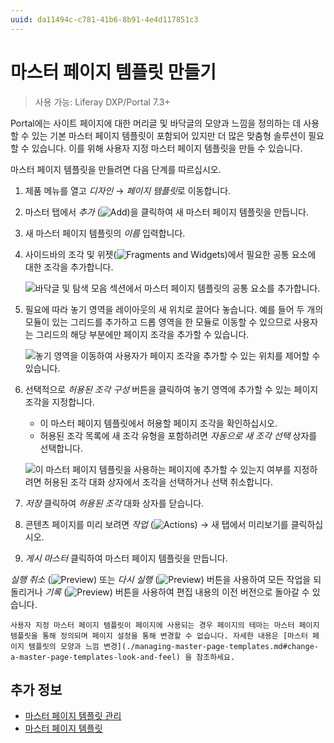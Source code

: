 ```yaml
---
uuid: da11494c-c781-41b6-8b91-4e4d117851c3
---
```


# 마스터 페이지 템플릿 만들기

> 사용 가능: Liferay DXP/Portal 7.3+

Portal에는 사이트 페이지에 대한 머리글 및 바닥글의 모양과 느낌을 정의하는 데 사용할 수 있는 기본 마스터 페이지 템플릿이 포함되어 있지만 더 많은 맞춤형 솔루션이 필요할 수 있습니다. 이를 위해 사용자 지정 마스터 페이지 템플릿을 만들 수 있습니다.

마스터 페이지 템플릿을 만들려면 다음 단계를 따르십시오.

1. 제품 메뉴를 열고 *디자인* &rarr; *페이지 템플릿*로 이동합니다.
1. 마스터 탭에서 *추가* (![Add](./../../../images/icon-add.png))을 클릭하여 새 마스터 페이지 템플릿을 만듭니다.
1. 새 마스터 페이지 템플릿의 *이름* 입력합니다.
1. 사이드바의 조각 및 위젯(![Fragments and Widgets](./../../../images/icon-add-widget.png))에서 필요한 공통 요소에 대한 조각을 추가합니다.

    ![바닥글 및 탐색 모음 섹션에서 마스터 페이지 템플릿의 공통 요소를 추가합니다.](./creating-a-master-page-template/images/02.png)

1. 필요에 따라 놓기 영역을 레이아웃의 새 위치로 끌어다 놓습니다. 예를 들어 두 개의 모듈이 있는 그리드를 추가하고 드롭 영역을 한 모듈로 이동할 수 있으므로 사용자는 그리드의 해당 부분에만 페이지 조각을 추가할 수 있습니다.

    ![놓기 영역을 이동하여 사용자가 페이지 조각을 추가할 수 있는 위치를 제어할 수 있습니다.](./creating-a-master-page-template/images/03.gif)

1. 선택적으로 *허용된 조각 구성* 버튼을 클릭하여 놓기 영역에 추가할 수 있는 페이지 조각을 지정합니다.

    - 이 마스터 페이지 템플릿에서 허용할 페이지 조각을 확인하십시오.
    - 허용된 조각 목록에 새 조각 유형을 포함하려면 *자동으로 새 조각 선택* 상자를 선택합니다.

    ![이 마스터 페이지 템플릿을 사용하는 페이지에 추가할 수 있는지 여부를 지정하려면 허용된 조각 대화 상자에서 조각을 선택하거나 선택 취소합니다.](./creating-a-master-page-template/images/04.png)

1. *저장* 클릭하여 *허용된 조각* 대화 상자를 닫습니다.
1. 콘텐츠 페이지를 미리 보려면 *작업* (![Actions](../../../images/icon-actions.png)) &rarr; 새 탭에서 미리보기를 클릭하십시오.
1. *게시 마스터* 클릭하여 마스터 페이지 템플릿을 만듭니다.

*실행 취소* (![Preview](../../../images/icon-undo.png)) 또는 *다시 실행* (![Preview](../../../images/icon-redo.png)) 버튼을 사용하여 모든 작업을 되돌리거나 *기록* (![Preview](../../../images/icon-time.png)) 버튼을 사용하여 편집 내용의 이전 버전으로 돌아갈 수 있습니다.

```{note}
사용자 지정 마스터 페이지 템플릿이 페이지에 사용되는 경우 페이지의 테마는 마스터 페이지 템플릿을 통해 정의되며 페이지 설정을 통해 변경할 수 없습니다. 자세한 내용은 [마스터 페이지 템플릿의 모양과 느낌 변경](./managing-master-page-templates.md#change-a-master-page-templates-look-and-feel) 을 참조하세요.
```

## 추가 정보

- [마스터 페이지 템플릿 관리](./managing-master-page-templates.md)
- [마스터 페이지 템플릿](./master-page-templates.md)
